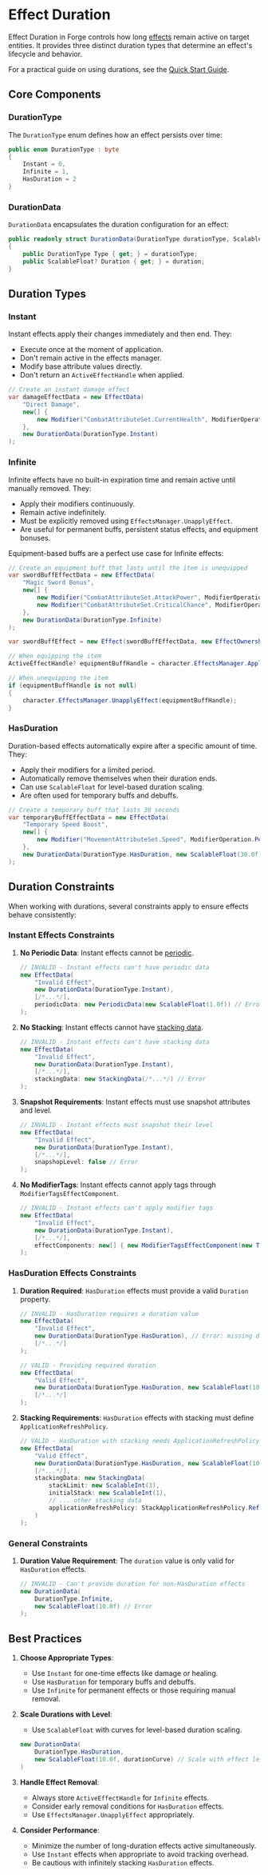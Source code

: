 # Effect Duration

Effect Duration in Forge controls how long [effects](README.md) remain active on target entities. It provides three distinct duration types that determine an effect's lifecycle and behavior.

For a practical guide on using durations, see the [Quick Start Guide](../quick-start.md).

## Core Components

### DurationType

The `DurationType` enum defines how an effect persists over time:

```csharp
public enum DurationType : byte
{
    Instant = 0,
    Infinite = 1,
    HasDuration = 2
}
```

### DurationData

`DurationData` encapsulates the duration configuration for an effect:

```csharp
public readonly struct DurationData(DurationType durationType, ScalableFloat? duration = null)
{
    public DurationType Type { get; } = durationType;
    public ScalableFloat? Duration { get; } = duration;
}
```

## Duration Types

### Instant

Instant effects apply their changes immediately and then end. They:

- Execute once at the moment of application.
- Don't remain active in the effects manager.
- Modify base attribute values directly.
- Don't return an `ActiveEffectHandle` when applied.

```csharp
// Create an instant damage effect
var damageEffectData = new EffectData(
    "Direct Damage",
    new[] {
        new Modifier("CombatAttributeSet.CurrentHealth", ModifierOperation.Add, new ModifierMagnitude(MagnitudeCalculationType.ScalableFloat, new ScalableFloat(-25)))
    },
    new DurationData(DurationType.Instant)
);
```

### Infinite

Infinite effects have no built-in expiration time and remain active until manually removed. They:

- Apply their modifiers continuously.
- Remain active indefinitely.
- Must be explicitly removed using `EffectsManager.UnapplyEffect`.
- Are useful for permanent buffs, persistent status effects, and equipment bonuses.

Equipment-based buffs are a perfect use case for Infinite effects:
```csharp
// Create an equipment buff that lasts until the item is unequipped
var swordBuffEffectData = new EffectData(
    "Magic Sword Bonus",
    new[] {
        new Modifier("CombatAttributeSet.AttackPower", ModifierOperation.Add, new ModifierMagnitude(MagnitudeCalculationType.ScalableFloat, new ScalableFloat(10))),
        new Modifier("CombatAttributeSet.CriticalChance", ModifierOperation.PercentBonus, new ModifierMagnitude(MagnitudeCalculationType.ScalableFloat, new ScalableFloat(0.05f)))
    },
    new DurationData(DurationType.Infinite)
);

var swordBuffEffect = new Effect(swordBuffEffectData, new EffectOwnership(character, character));

// When equipping the item
ActiveEffectHandle? equipmentBuffHandle = character.EffectsManager.ApplyEffect(swordBuffEffect);

// When unequipping the item
if (equipmentBuffHandle is not null)
{
    character.EffectsManager.UnapplyEffect(equipmentBuffHandle);
}
```

### HasDuration

Duration-based effects automatically expire after a specific amount of time. They:

- Apply their modifiers for a limited period.
- Automatically remove themselves when their duration ends.
- Can use `ScalableFloat` for level-based duration scaling.
- Are often used for temporary buffs and debuffs.

```csharp
// Create a temporary buff that lasts 30 seconds
var temporaryBuffEffectData = new EffectData(
    "Temporary Speed Boost",
    new[] {
        new Modifier("MovementAttributeSet.Speed", ModifierOperation.PercentBonus, new ModifierMagnitude(MagnitudeCalculationType.ScalableFloat, new ScalableFloat(0.3f)))
    },
    new DurationData(DurationType.HasDuration, new ScalableFloat(30.0f))
);
```

## Duration Constraints

When working with durations, several constraints apply to ensure effects behave consistently:

### Instant Effects Constraints

1. **No Periodic Data**: Instant effects cannot be [periodic](periodic.md).
   ```csharp
   // INVALID - Instant effects can't have periodic data
   new EffectData(
       "Invalid Effect",
       new DurationData(DurationType.Instant),
       [/*...*/],
       periodicData: new PeriodicData(new ScalableFloat(1.0f)) // Error
   );
   ```

2. **No Stacking**: Instant effects cannot have [stacking data](stacking.md#stackingdata).
   ```csharp
   // INVALID - Instant effects can't have stacking data
   new EffectData(
       "Invalid Effect",
       new DurationData(DurationType.Instant),
       [/*...*/],
       stackingData: new StackingData(/*...*/) // Error
   );
   ```

3. **Snapshot Requirements**: Instant effects must use snapshot attributes and level.
   ```csharp
   // INVALID - Instant effects must snapshot their level
   new EffectData(
       "Invalid Effect",
       new DurationData(DurationType.Instant),
       [/*...*/],
       snapshopLevel: false // Error
   );
   ```

4. **No ModifierTags**: Instant effects cannot apply tags through `ModifierTagsEffectComponent`.
   ```csharp
   // INVALID - Instant effects can't apply modifier tags
   new EffectData(
       "Invalid Effect",
       new DurationData(DurationType.Instant),
       [/*...*/],
       effectComponents: new[] { new ModifierTagsEffectComponent(new TagContainer()) } // Error
   );
   ```

### HasDuration Effects Constraints

1. **Duration Required**: `HasDuration` effects must provide a valid `Duration` property.
   ```csharp
   // INVALID - HasDuration requires a duration value
   new EffectData(
       "Invalid Effect",
       new DurationData(DurationType.HasDuration), // Error: missing duration
       [/*...*/]
   );

   // VALID - Providing required duration
   new EffectData(
       "Valid Effect",
       new DurationData(DurationType.HasDuration, new ScalableFloat(10.0f)), // Correct
       [/*...*/]
   );
   ```

2. **Stacking Requirements**: `HasDuration` effects with stacking must define `ApplicationRefreshPolicy`.
   ```csharp
   // VALID - HasDuration with stacking needs ApplicationRefreshPolicy
   new EffectData(
       "Valid Effect",
       new DurationData(DurationType.HasDuration, new ScalableFloat(10.0f)),
       [/*...*/],
       stackingData: new StackingData(
           stackLimit: new ScalableInt(3),
           initialStack: new ScalableInt(1),
           // ... other stacking data
           applicationRefreshPolicy: StackApplicationRefreshPolicy.RefreshOnSuccessfulApplication
       )
   );
   ```

### General Constraints

1. **Duration Value Requirement**: The `duration` value is only valid for `HasDuration` effects.
   ```csharp
   // INVALID - Can't provide duration for non-HasDuration effects
   new DurationData(
       DurationType.Infinite,
       new ScalableFloat(10.0f) // Error
   );
   ```

## Best Practices

1. **Choose Appropriate Types**:
   - Use `Instant` for one-time effects like damage or healing.
   - Use `HasDuration` for temporary buffs and debuffs.
   - Use `Infinite` for permanent effects or those requiring manual removal.

2. **Scale Durations with Level**:
   - Use `ScalableFloat` with curves for level-based duration scaling.
   ```csharp
   new DurationData(
       DurationType.HasDuration,
       new ScalableFloat(10.0f, durationCurve) // Scale with effect level
   )
   ```

3. **Handle Effect Removal**:
   - Always store `ActiveEffectHandle` for `Infinite` effects.
   - Consider early removal conditions for `HasDuration` effects.
   - Use `EffectsManager.UnapplyEffect` appropriately.

4. **Consider Performance**:
   - Minimize the number of long-duration effects active simultaneously.
   - Use `Instant` effects when appropriate to avoid tracking overhead.
   - Be cautious with infinitely stacking `HasDuration` effects.
